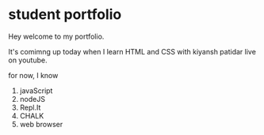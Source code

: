 # student portfolio

Hey welcome to my portfolio. 

 It's comimng up today when I learn HTML and CSS with kiyansh patidar live on youtube. 

 for now, I know

 1. javaScript
 1. nodeJS
 1. Repl.It
 1. CHALK
 1. web browser